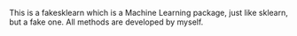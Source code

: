 This is a fakesklearn which is a Machine Learning package, just like sklearn, but a fake one. All methods are developed by myself.
